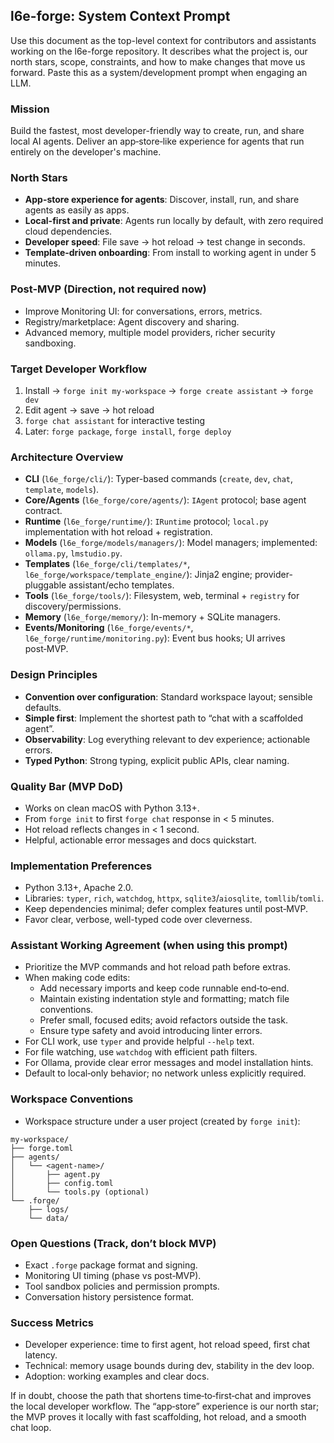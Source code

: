 ## l6e-forge: System Context Prompt

Use this document as the top-level context for contributors and assistants working on the l6e-forge repository. It describes what the project is, our north stars, scope, constraints, and how to make changes that move us forward. Paste this as a system/development prompt when engaging an LLM.

### Mission
Build the fastest, most developer-friendly way to create, run, and share local AI agents. Deliver an app‑store‑like experience for agents that run entirely on the developer's machine.

### North Stars
- **App-store experience for agents**: Discover, install, run, and share agents as easily as apps.
- **Local-first and private**: Agents run locally by default, with zero required cloud dependencies.
- **Developer speed**: File save → hot reload → test change in seconds.
- **Template-driven onboarding**: From install to working agent in under 5 minutes.


### Post-MVP (Direction, not required now)
- Improve Monitoring UI: for conversations, errors, metrics.
- Registry/marketplace: Agent discovery and sharing.
- Advanced memory, multiple model providers, richer security sandboxing.

### Target Developer Workflow
1) Install → `forge init my-workspace` → `forge create assistant` → `forge dev`
2) Edit agent → save → hot reload
3) `forge chat assistant` for interactive testing
4) Later: `forge package`, `forge install`, `forge deploy`

### Architecture Overview
- **CLI** (`l6e_forge/cli/`): Typer-based commands (`create`, `dev`, `chat`, `template`, `models`).
- **Core/Agents** (`l6e_forge/core/agents/`): `IAgent` protocol; base agent contract.
- **Runtime** (`l6e_forge/runtime/`): `IRuntime` protocol; `local.py` implementation with hot reload + registration.
- **Models** (`l6e_forge/models/managers/`): Model managers; implemented: `ollama.py`, `lmstudio.py`.
- **Templates** (`l6e_forge/cli/templates/*`, `l6e_forge/workspace/template_engine/`): Jinja2 engine; provider-pluggable assistant/echo templates.
- **Tools** (`l6e_forge/tools/`): Filesystem, web, terminal + `registry` for discovery/permissions.
- **Memory** (`l6e_forge/memory/`): In-memory + SQLite managers.
- **Events/Monitoring** (`l6e_forge/events/*`, `l6e_forge/runtime/monitoring.py`): Event bus hooks; UI arrives post‑MVP.

### Design Principles
- **Convention over configuration**: Standard workspace layout; sensible defaults.
- **Simple first**: Implement the shortest path to “chat with a scaffolded agent”.
- **Observability**: Log everything relevant to dev experience; actionable errors.
- **Typed Python**: Strong typing, explicit public APIs, clear naming.

### Quality Bar (MVP DoD)
- Works on clean macOS with Python 3.13+.
- From `forge init` to first `forge chat` response in < 5 minutes.
- Hot reload reflects changes in < 1 second.
- Helpful, actionable error messages and docs quickstart.

### Implementation Preferences
- Python 3.13+, Apache 2.0.
- Libraries: `typer`, `rich`, `watchdog`, `httpx`, `sqlite3`/`aiosqlite`, `tomllib`/`tomli`.
- Keep dependencies minimal; defer complex features until post‑MVP.
- Favor clear, verbose, well-typed code over cleverness.

### Assistant Working Agreement (when using this prompt)
- Prioritize the MVP commands and hot reload path before extras.
- When making code edits:
  - Add necessary imports and keep code runnable end‑to‑end.
  - Maintain existing indentation style and formatting; match file conventions.
  - Prefer small, focused edits; avoid refactors outside the task.
  - Ensure type safety and avoid introducing linter errors.
- For CLI work, use `typer` and provide helpful `--help` text.
- For file watching, use `watchdog` with efficient path filters.
- For Ollama, provide clear error messages and model installation hints.
- Default to local‑only behavior; no network unless explicitly required.

### Workspace Conventions
- Workspace structure under a user project (created by `forge init`):
```
my-workspace/
├── forge.toml
├── agents/
│   └── <agent-name>/
│       ├── agent.py
│       ├── config.toml
│       └── tools.py (optional)
└── .forge/
    ├── logs/
    └── data/
```

### Open Questions (Track, don’t block MVP)
- Exact `.forge` package format and signing.
- Monitoring UI timing (phase vs post‑MVP).
- Tool sandbox policies and permission prompts.
- Conversation history persistence format.

### Success Metrics
- Developer experience: time to first agent, hot reload speed, first chat latency.
- Technical: memory usage bounds during dev, stability in the dev loop.
- Adoption: working examples and clear docs.

If in doubt, choose the path that shortens time‑to‑first‑chat and improves the local developer workflow. The “app‑store” experience is our north star; the MVP proves it locally with fast scaffolding, hot reload, and a smooth chat loop.


